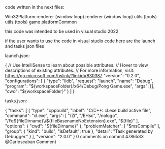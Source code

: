 code written in the next files:

Win32Platform
renderer (window loop)	renderer (window loop)
utils (tools)	utils (tools)
game 
platformCommon


this code was intended to be used in visual studio 2022

if the user wants to use the code in visual studio code here are the launch and tasks json files

launch.json:

{
    // Use IntelliSense to learn about possible attributes.
    // Hover to view descriptions of existing attributes.
    // For more information, visit: https://go.microsoft.com/fwlink/?linkid=830387
    "version": "0.2.0",
    "configurations": [
        {
            "type": "lldb",
            "request": "launch",
            "name": "Debug",
            "program": "${workspaceFolder}/x64/Debug/Pong Game.exe",
            "args": [],
            "cwd": "${workspaceFolder}"
        }
    ]
}


tasks.json:

{
    "tasks": [
        {
            "type": "cppbuild",
            "label": "C/C++: cl.exe build active file",
            "command": "cl.exe",
            "args": [
                "/Zi",
                "/EHsc",
                "/nologo",
                "/Fe${fileDirname}\\${fileBasenameNoExtension}.exe",
                "${file}"
            ],
            "options": {
                "cwd": "${fileDirname}"
            },
            "problemMatcher": [
                "$msCompile"
            ],
            "group": {
                "kind": "build",
                "isDefault": true
            },
            "detail": "Task generated by Debugger."
        }
    ],
    "version": "2.0.0"
}
0 comments on commit 4786533
@Carloscaban
Comment
